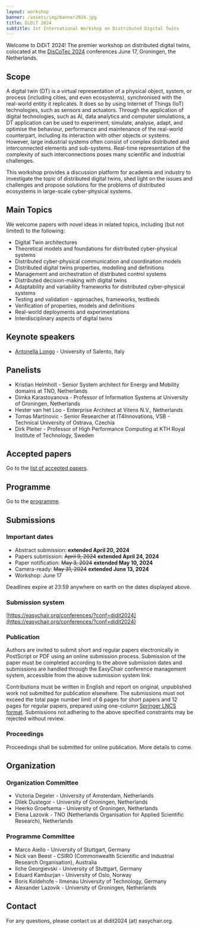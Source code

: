 ```yaml
---
layout: workshop
banner: /assets/img/banner2024.jpg
title: DiDiT 2024
subtitle: 1st International Workshop on Distributed Digital Twins
---
```

Welcome to DiDiT 2024! The premier workshop on distributed digital twins, colocated at the [DisCoTec 2024](https://www.discotec.org/2024/) conferences June 17, Groningen, the Netherlands. 

## Scope
A digital twin (DT) is a virtual representation of a physical object, system, or process (including cities, and even ecosystems), synchronised with the real-world entity it replicates.
It does so by using Internet of Things (IoT) technologies, such as sensors and actuators. Through the application of digital technologies, such as AI, data analytics and computer simulations, a DT application can be used to experiment, simulate, analyse, adapt, and optimise the behaviour, performance and maintenance of the real-world counterpart, including its interaction with other objects or systems. However, large industrial systems often consist of complex distributed and interconnected elements and sub-systems. Real-time representation of the complexity of such interconnections poses many scientific and industrial challenges.

This workshop provides a discussion platform for academia and industry to investigate the topic of distributed digital twins, shed light on the issues and challenges and propose solutions for the problems of distributed ecosystems in large-scale cyber-physical systems.

## Main Topics
We welcome papers with novel ideas in related topics, including (but not limited) to the following:
* Digital Twin architectures
* Theoretical models and foundations for distributed cyber-physical systems
* Distributed cyber-physical communication and coordination models
* Distributed digital twins properties, modelling and definitions
* Management and orchestration of distributed control systems
* Distributed decision-making with digital twins
* Adaptability and variability frameworks for distributed cyber-physical systems
* Testing and validation - approaches, frameworks, testbeds
* Verification of properties, models and definitions
* Real-world deployments and experimentations
* Interdisciplinary aspects of digital twins

## Keynote speakers
* [Antonella Longo](https://www.unisalento.it/scheda-utente/-/people/antonella.longo) - University of Salento, Italy

## Panelists
* Kristian Helmholt - Senior System architect for Energy and Mobility domains at TNO, Netherlands
* Dimka Karastoyanova - Professor of Information Systems at University of Groningen, Netherlands
* Hester van het Loo - Enterprise Architect at Vitens N.V., Netherlands
* Tomas Martinovic - Senior Researcher at IT4Innovations, VSB - Technical University of Ostrava, Czechia
* Dirk Pleiter - Professor of High Performance Computing at KTH Royal Institute of Technology, Sweden

## Accepted papers

Go to the [list of accepted papers](papers.markdown).

## Programme

Go to the [programme](programme.markdown).

## Submissions

### Important dates
* Abstract submission: **extended April 20, 2024**
* Papers submission: ~~April 9, 2024~~ **extended April 24, 2024**
* Paper notification: ~~May 3, 2024~~ **extended May 10, 2024**
* Camera-ready: ~~May 31, 2024~~ **extended June 13, 2024**
* Workshop: June 17

Deadlines expire at 23:59 anywhere on earth on the dates displayed above.

### Submission system
[https://easychair.org/conferences/?conf=didit2024](https://easychair.org/conferences/?conf=didit2024)

### Publication
Authors are invited to submit short and regular papers electronically in PostScript or PDF using an online submission process. Submission of the paper must be completed according to the above submission dates and submissions are handled through the EasyChair conference management system, accessible from the above submission system link.

Contributions must be written in English and report on original, unpublished work not submitted for publication elsewhere. The submissions must not exceed the total page number limit of 6 pages for short papers and 12 pages for regular papers, prepared using one-column [Springer LNCS format](https://www.springer.com/gp/computer-science/lncs/conference-proceedings-guidelines). Submissions not adhering to the above specified constraints may be rejected without review.

### Proceedings
Proceedings shall be submitted for online publication. More details to come.

## Organization

### Organization Committee
* Victoria Degeler - University of Amsterdam, Netherlands
* Dilek Dustegor - University of Groningen, Netherlands
* Heerko Groefsema - University of Groningen, Netherlands
* Elena Lazovik - TNO (Netherlands Organisation for Applied Scientific Research), Netherlands

### Programme Committee
* Marco Aiello - University of Stuttgart, Germany
* Nick van Beest - CSIRO (Commonwealth Scientific and Industrial Research Organisation), Australia
* Ilche Georgievski - University of Stuttgart, Germany
* Eduard Kamburjan - University of Oslo, Norway
* Boris Koldehofe - Ilmenau University of Technology, Germany
* Alexander Lazovik - University of Groningen, Netherlands

## Contact

For any questions, please contact us at didit2024 (at) easychair.org.
